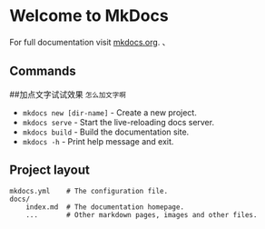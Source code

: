 # Welcome to MkDocs

For full documentation visit [mkdocs.org](https://www.mkdocs.org).
、
## Commands
##加点文字试试效果
`怎么加文字啊`
* `mkdocs new [dir-name]` - Create a new project.
* `mkdocs serve` - Start the live-reloading docs server.
* `mkdocs build` - Build the documentation site.
* `mkdocs -h` - Print help message and exit.

## Project layout

    mkdocs.yml    # The configuration file.
    docs/
        index.md  # The documentation homepage.
        ...       # Other markdown pages, images and other files.
